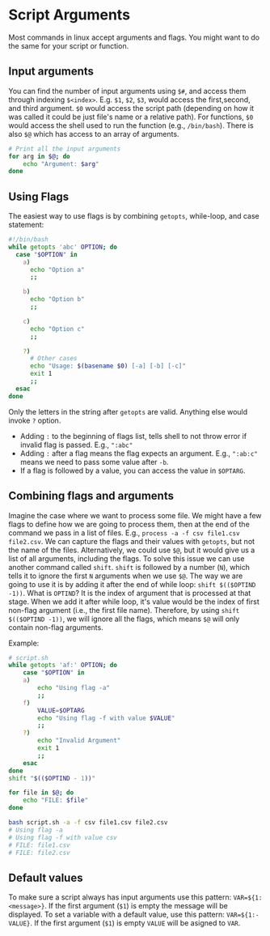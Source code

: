 # Script Arguments

Most commands in linux accept arguments and flags. You might want to do the same for your script or function.

## Input arguments

You can find the number of input arguments using `$#`, and access them through indexing `$<index>`. E.g. `$1`, `$2`, `$3`,  would access the first,second, and third argument. `$0` would access the script path (depending on how it was called it could be just file's name or a relative path). For functions, `$0` would access the shell used to run the function (e.g., `/bin/bash`).
There is also `$@` which has access to an array of arguments.

```bash
# Print all the input arguments
for arg in $@; do
    echo "Argument: $arg"
done
```

## Using Flags

The easiest way to use flags is by combining `getopts`, while-loop, and case statement:

```bash
#!/bin/bash
while getopts 'abc' OPTION; do
  case "$OPTION" in 
    a) 
      echo "Option a"
      ;;

    b)
      echo "Option b"
      ;;

    c)
      echo "Option c"
      ;;

    ?) 
      # Other cases
      echo "Usage: $(basename $0) [-a] [-b] [-c]"
      exit 1
      ;;
  esac
done
```

Only the letters in the string after `getopts` are valid. Anything else would invoke `?` option.

- Adding `:` to the beginning of flags list, tells shell to not throw error if invalid flag is passed. E.g., `":abc"`
- Adding `:` after a flag means the flag expects an argument. E.g., `":ab:c"` means we need to pass some value after `-b`.
- If a flag is followed by a value, you can access the value in `$OPTARG`.

## Combining flags and arguments

Imagine the case where we want to process some file. We might have a few flags to define how we are going to process them, then at the end of the command we pass in a list of files. E.g., `process -a -f csv file1.csv file2.csv`. We can capture the flags and their values with `getopts`, but not the name of the files. Alternatively, we could use `$@`, but it would give us a list of all arguments, including the flags. To solve this issue we can use another command called `shift`. `shift` is followed by a number (`N`), which tells it to ignore the first `N` arguments when we use `$@`. The way we are going to use it is by adding it after the end of while loop: `shift $(($OPTIND -1))`.
What is `OPTIND`? It is the index of argument that is processed at that stage. When we add it after while loop, it's value would be the index of first non-flag argument (i.e., the first file name).
Therefore, by using `shift $(($OPTIND -1))`, we will ignore all the flags, which means `$@` will only contain non-flag arguments.

Example:

```bash
# script.sh
while getopts 'af:' OPTION; do
    case "$OPTION" in
    a)
        echo "Using flag -a"
        ;;
    f)
        VALUE=$OPTARG
        echo "Using flag -f with value $VALUE"
        ;;
    ?)
        echo "Invalid Argument"
        exit 1
        ;;
    esac
done
shift "$(($OPTIND - 1))"

for file in $@; do
    echo "FILE: $file"
done
```

```bash
bash script.sh -a -f csv file1.csv file2.csv
# Using flag -a
# Using flag -f with value csv
# FILE: file1.csv
# FILE: file2.csv
```

## Default values

To make sure a script always has input arguments use this pattern: `VAR=${1:<message>}`. If the first argument (`$1`) is empty the message will be displayed.
To set a variable with a default value, use this pattern: `VAR=${1:-VALUE}`. If the first argument (`$1`) is empty `VALUE` will be asigned to `VAR`.
